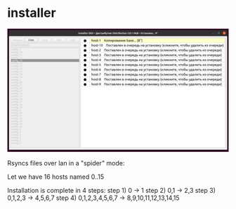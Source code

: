 # installer
![Screenshot of the program working](screenshots/20211112.png?raw=true "Installer")

Rsyncs files over lan in a "spider" mode:

Let we have 16 hosts named 0..15

Installation is complete in 4 steps:
step 1) 0               -> 1
step 2) 0,1             -> 2,3
step 3) 0,1,2,3         -> 4,5,6,7
step 4) 0,1,2,3,4,5,6,7 -> 8,9,10,11,12,13,14,15
